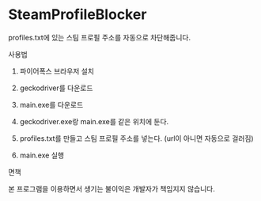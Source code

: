 # SteamProfileBlocker

profiles.txt에 있는 스팀 프로필 주소를 자동으로 차단해줍니다.

사용법

1. 파이어폭스 브라우저 설치

2. geckodriver를 다운로드 

3. main.exe를 다운로드

4. geckodriver.exe랑 main.exe를 같은 위치에 둔다.

5. profiles.txt를 만들고 스팀 프로필 주소를 넣는다. (url이 아니면 자동으로 걸러짐)

6. main.exe 실행

면책

본 프로그램을 이용하면서 생기는 불이익은 개발자가 책임지지 않습니다.
